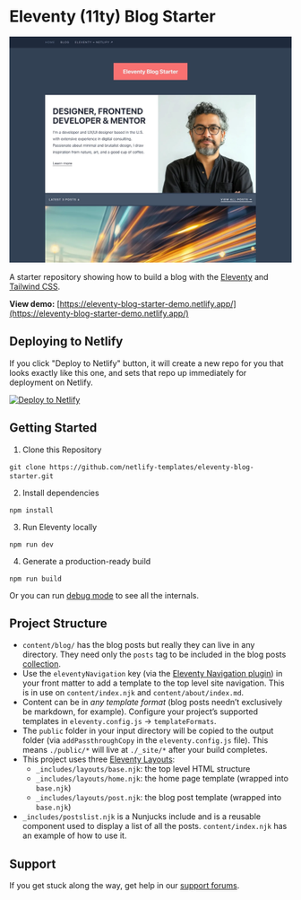 # Eleventy (11ty) Blog Starter

![Eleventy Blog Starter preview.](eleventy-blog-starter.jpg)

A starter repository showing how to build a blog with the [Eleventy](https://www.11ty.dev/) and [Tailwind CSS](https://tailwindcss.com/). 

**View demo:** [https://eleventy-blog-starter-demo.netlify.app/](https://eleventy-blog-starter-demo.netlify.app/)

## Deploying to Netlify

If you click "Deploy to Netlify" button, it will create a new repo for you that looks exactly like this one, and sets that repo up immediately for deployment on Netlify.

[![Deploy to Netlify](https://www.netlify.com/img/deploy/button.svg)](https://app.netlify.com/start/deploy?repository=https://github.com/netlify-templates/eleventy-blog-starter)


## Getting Started

1. Clone this Repository

```
git clone https://github.com/netlify-templates/eleventy-blog-starter.git
```

2. Install dependencies

```
npm install
```

3. Run Eleventy locally

```
npm run dev
```

4. Generate a production-ready build 

```
npm run build
```

Or you can run [debug mode](https://www.11ty.dev/docs/debugging/) to see all the internals.

## Project Structure

- `content/blog/` has the blog posts but really they can live in any directory. They need only the `posts` tag to be included in the blog posts [collection](https://www.11ty.dev/docs/collections/).
- Use the `eleventyNavigation` key (via the [Eleventy Navigation plugin](https://www.11ty.dev/docs/plugins/navigation/)) in your front matter to add a template to the top level site navigation. This is in use on `content/index.njk` and `content/about/index.md`.
- Content can be in _any template format_ (blog posts needn’t exclusively be markdown, for example). Configure your project’s supported templates in `eleventy.config.js` -> `templateFormats`.
- The `public` folder in your input directory will be copied to the output folder (via `addPassthroughCopy` in the `eleventy.config.js` file). This means `./public/*` will live at `./_site/*` after your build completes.
- This project uses three [Eleventy Layouts](https://www.11ty.dev/docs/layouts/):
  - `_includes/layouts/base.njk`: the top level HTML structure
  - `_includes/layouts/home.njk`: the home page template (wrapped into `base.njk`)
  - `_includes/layouts/post.njk`: the blog post template (wrapped into `base.njk`)
- `_includes/postslist.njk` is a Nunjucks include and is a reusable component used to display a list of all the posts. `content/index.njk` has an example of how to use it.

## Support

If you get stuck along the way, get help in our [support forums](https://answers.netlify.com/).
